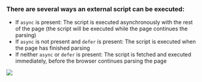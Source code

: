 
### There are several ways an external script can be executed:

- If `async` is present: The script is executed asynchronously with the rest of the page (the script will be executed while the page continues the parsing)
- If `async` is not present and `defer` is present: The script is executed when the page has finished parsing
- If neither `async` or `defer` is present: The script is fetched and executed immediately, before the browser continues parsing the page

![](https://html.spec.whatwg.org/images/asyncdefer.svg)
